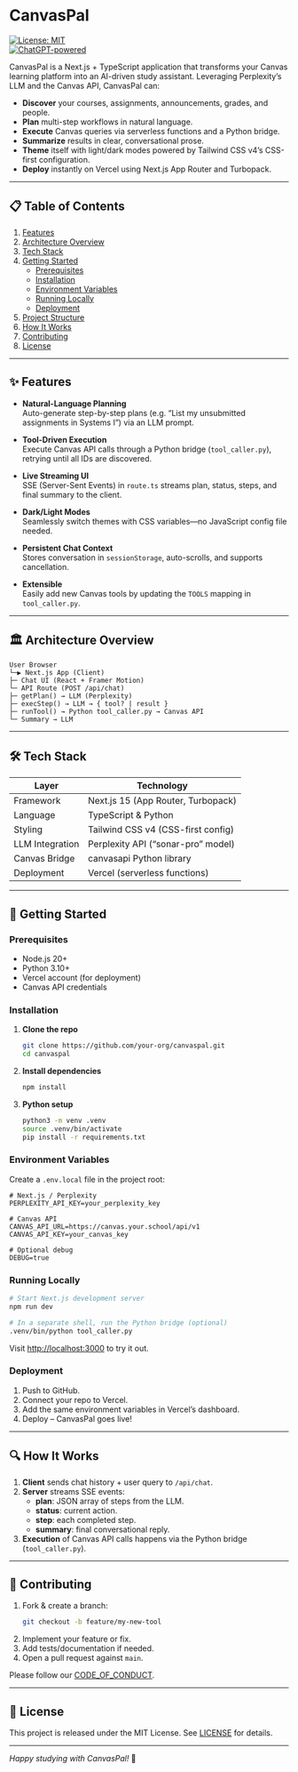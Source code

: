 # CanvasPal

[![License: MIT](https://img.shields.io/badge/License-MIT-blue.svg)](LICENSE)  
[![ChatGPT-powered](https://img.shields.io/badge/AI–Powered–Perplexity-blue?logo=openai)]()

CanvasPal is a Next.js + TypeScript application that transforms your Canvas learning platform into an AI-driven study assistant. Leveraging Perplexity’s LLM and the Canvas API, CanvasPal can:

- **Discover** your courses, assignments, announcements, grades, and people.  
- **Plan** multi-step workflows in natural language.  
- **Execute** Canvas queries via serverless functions and a Python bridge.  
- **Summarize** results in clear, conversational prose.  
- **Theme** itself with light/dark modes powered by Tailwind CSS v4’s CSS-first configuration.  
- **Deploy** instantly on Vercel using Next.js App Router and Turbopack.

---

## 📋 Table of Contents

1. [Features](#✨-features)  
2. [Architecture Overview](#🏛️-architecture-overview)  
3. [Tech Stack](#🛠-tech-stack)  
4. [Getting Started](#🚀-getting-started)  
   - [Prerequisites](#prerequisites)  
   - [Installation](#installation)  
   - [Environment Variables](#environment-variables)  
   - [Running Locally](#running-locally)  
   - [Deployment](#deployment)  
5. [Project Structure](#📁-project-structure)  
6. [How It Works](#🔍-how-it-works)  
7. [Contributing](#🤝-contributing)  
8. [License](#📄-license)  

---

## ✨ Features

- **Natural-Language Planning**  
  Auto-generate step-by-step plans (e.g. “List my unsubmitted assignments in Systems I”) via an LLM prompt.

- **Tool-Driven Execution**  
  Execute Canvas API calls through a Python bridge (`tool_caller.py`), retrying until all IDs are discovered.

- **Live Streaming UI**  
  SSE (Server-Sent Events) in `route.ts` streams plan, status, steps, and final summary to the client.

- **Dark/Light Modes**  
  Seamlessly switch themes with CSS variables—no JavaScript config file needed.

- **Persistent Chat Context**  
  Stores conversation in `sessionStorage`, auto-scrolls, and supports cancellation.

- **Extensible**  
  Easily add new Canvas tools by updating the `TOOLS` mapping in `tool_caller.py`.

---

## 🏛️ Architecture Overview

```
User Browser
└─▶ Next.js App (Client)
├─ Chat UI (React + Framer Motion)
└─ API Route (POST /api/chat)
├─ getPlan() → LLM (Perplexity)
├─ execStep() → LLM → { tool? | result }
├─ runTool() → Python tool_caller.py → Canvas API
└─ Summary → LLM
```

---

## 🛠 Tech Stack

| Layer           | Technology                          |
| --------------- | ----------------------------------- |
| Framework       | Next.js 15 (App Router, Turbopack)  |
| Language        | TypeScript & Python                 |
| Styling         | Tailwind CSS v4 (CSS-first config)  |
| LLM Integration | Perplexity API (“sonar-pro” model)  |
| Canvas Bridge   | canvasapi Python library            |
| Deployment      | Vercel (serverless functions)       |

---

## 🚀 Getting Started

### Prerequisites

- Node.js 20+  
- Python 3.10+  
- Vercel account (for deployment)  
- Canvas API credentials  

### Installation

1. **Clone the repo**  
   ```bash
   git clone https://github.com/your-org/canvaspal.git
   cd canvaspal
   ```

2. **Install dependencies**
   ```bash
   npm install
   ```

3. **Python setup**
   ```bash
   python3 -m venv .venv
   source .venv/bin/activate
   pip install -r requirements.txt
   ```

### Environment Variables

Create a `.env.local` file in the project root:

```env
# Next.js / Perplexity
PERPLEXITY_API_KEY=your_perplexity_key

# Canvas API
CANVAS_API_URL=https://canvas.your.school/api/v1
CANVAS_API_KEY=your_canvas_key

# Optional debug
DEBUG=true
```

### Running Locally

```bash
# Start Next.js development server
npm run dev

# In a separate shell, run the Python bridge (optional)
.venv/bin/python tool_caller.py
```

Visit <http://localhost:3000> to try it out.

### Deployment

1. Push to GitHub.
2. Connect your repo to Vercel.
3. Add the same environment variables in Vercel’s dashboard.
4. Deploy – CanvasPal goes live!

---

## 🔍 How It Works

1. **Client** sends chat history + user query to `/api/chat`.
2. **Server** streams SSE events:
    - **plan**: JSON array of steps from the LLM.
    - **status**: current action.
    - **step**: each completed step.
    - **summary**: final conversational reply.
3. **Execution** of Canvas API calls happens via the Python bridge (`tool_caller.py`).

---

## 🤝 Contributing

1. Fork & create a branch:
   ```bash
   git checkout -b feature/my-new-tool
   ```
2. Implement your feature or fix.
3. Add tests/documentation if needed.
4. Open a pull request against `main`.

Please follow our [CODE_OF_CONDUCT](CODE_OF_CONDUCT.md).

---

## 📄 License

This project is released under the MIT License. See [LICENSE](LICENSE) for details.

---

*Happy studying with CanvasPal!* 🚀
